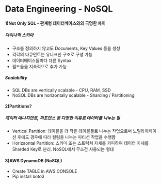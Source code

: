 # Data Engineering - NoSQL

#### 1)Not Only SQL - 관계형 데이터베이스와의 극명한 차이

##### **다이나믹 스키마**

- 구조를 정의하지 않고도 Documents, Key Values 등을 생성
- 각각의 다큐먼트는 유니크한 구조로 구성 가능
- 데이터베이스들마다 다른 Syntax
- 필드들을 지속적으로 추가 가능

##### Scalability

- SQL DBs are vertically scalable - CPU, RAM, SSD
- NoSQL DBs are horizontally scalable - Sharding / Partitioning

#### 2)Partitions?

##### 데이터 매니지먼트, 퍼포먼스 등 다양한 이유로 데이터를 나누는 일

- Vertical Partition: 테이블을 더 작은 테이블들로 나누는 작업으로써 노멀라이제이션 후에도 경우에 따라 컬럼을 나누는 파티션 작업을 수행함
- Horizaontal Partition: 스키마 또는 스트럭쳐 자체를 카피하여 데이터 자체를 Sharded Key로 분리. NoSQL에서 무조건 사용되는 형태

#### 3)AWS DynamoDB (NoSQL)

- Create TABLE in AWS CONSOLE
- Pip install boto3